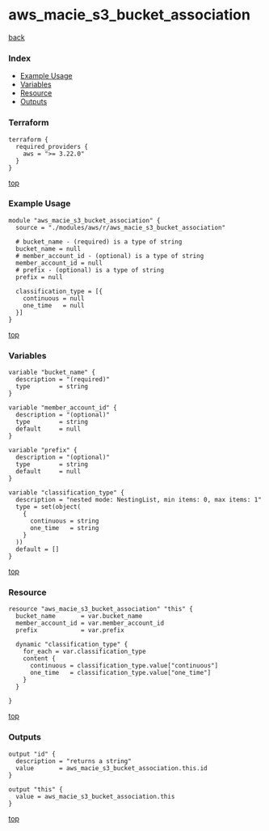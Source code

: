 # aws_macie_s3_bucket_association
[back](../aws.md)
### Index
- [Example Usage](#example-usage)
- [Variables](#variables)
- [Resource](#resource)
- [Outputs](#outputs)
### Terraform
```hcl
terraform {
  required_providers {
    aws = ">= 3.22.0"
  }
}
```
[top](#index)
### Example Usage
```hcl
module "aws_macie_s3_bucket_association" {
  source = "./modules/aws/r/aws_macie_s3_bucket_association"

  # bucket_name - (required) is a type of string
  bucket_name = null
  # member_account_id - (optional) is a type of string
  member_account_id = null
  # prefix - (optional) is a type of string
  prefix = null

  classification_type = [{
    continuous = null
    one_time   = null
  }]
}
```
[top](#index)
### Variables
```hcl
variable "bucket_name" {
  description = "(required)"
  type        = string
}

variable "member_account_id" {
  description = "(optional)"
  type        = string
  default     = null
}

variable "prefix" {
  description = "(optional)"
  type        = string
  default     = null
}

variable "classification_type" {
  description = "nested mode: NestingList, min items: 0, max items: 1"
  type = set(object(
    {
      continuous = string
      one_time   = string
    }
  ))
  default = []
}
```
[top](#index)

### Resource
```hcl
resource "aws_macie_s3_bucket_association" "this" {
  bucket_name       = var.bucket_name
  member_account_id = var.member_account_id
  prefix            = var.prefix

  dynamic "classification_type" {
    for_each = var.classification_type
    content {
      continuous = classification_type.value["continuous"]
      one_time   = classification_type.value["one_time"]
    }
  }

}
```
[top](#index)
### Outputs
```hcl
output "id" {
  description = "returns a string"
  value       = aws_macie_s3_bucket_association.this.id
}

output "this" {
  value = aws_macie_s3_bucket_association.this
}
```
[top](#index)
